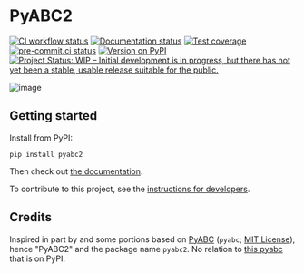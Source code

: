 # PyABC2

[![CI workflow status](https://github.com/zmoon/PyABC2/actions/workflows/ci.yml/badge.svg)](https://github.com/zmoon/PyABC2/actions/workflows/ci.yml)
[![Documentation status](https://readthedocs.org/projects/pyabc2/badge/?version=latest)](https://pyabc2.readthedocs.io/en/latest/)
[![Test coverage](https://codecov.io/gh/zmoon/PyABC2/branch/main/graph/badge.svg)](https://app.codecov.io/gh/zmoon/PyABC2)
[![pre-commit.ci status](https://results.pre-commit.ci/badge/github/zmoon/PyABC2/main.svg)](https://results.pre-commit.ci/latest/github/zmoon/PyABC2/main)
[![Version on PyPI](https://img.shields.io/pypi/v/pyabc2.svg)](https://pypi.org/project/pyabc2/)
[![Project Status: WIP – Initial development is in progress, but there has not yet been a stable, usable release suitable for the public.](https://www.repostatus.org/badges/latest/wip.svg)](https://www.repostatus.org/#wip)

![image](https://user-images.githubusercontent.com/15079414/195207144-83df651a-6fe9-44b1-b7bc-e4aced14a2aa.png)

## Getting started

Install from PyPI:
```
pip install pyabc2
```
Then check out [the documentation](https://pyabc2.readthedocs.io/).

To contribute to this project, see the [instructions for developers](https://pyabc2.readthedocs.io/en/latest/dev.html).

## Credits

Inspired in part by and some portions based on [PyABC](https://github.com/campagnola/pyabc) (`pyabc`; [MIT License](https://github.com/campagnola/pyabc/blob/master/LICENSE.txt)), hence "PyABC2" and the package name `pyabc2`. No relation to [this pyabc](https://github.com/icb-dcm/pyabc) that is on PyPI.
